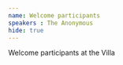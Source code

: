 ```yaml
---
name: Welcome participants
speakers : The Anonymous
hide: true
---
```


Welcome participants at the Villa
